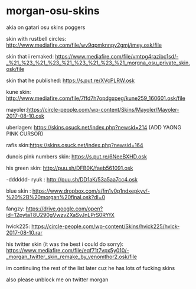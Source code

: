 # morgan-osu-skins
akia on gatari osu skins poggers

skin with rustbell circles: http://www.mediafire.com/file/wv9qpmknnpy2gmj/imey.osk/file


skin that i remaked: https://www.mediafire.com/file/vmtpg4razibc1sd/-_%21_%23_%21_%23_%21_%23_%21_%23_%21_morgna_osu_private_skin.osk/file


skin that he published: https://s.put.re/XVcPLRW.osk 


kune skin: http://www.mediafire.com/file/7ffd7h7opdgxpeg/kune259_160601.osk/file


mayoler:https://circle-people.com/wp-content/Skins/Mayoler/Mayoler-2017-08-10.osk 


uberlagen: https://skins.osuck.net/index.php?newsid=214 (ADD YAONG PINK CURSOR) 


rafis skin:https://skins.osuck.net/index.php?newsid=164


dunois pink numbers skin: https://s.put.re/6NeeBXHD.osk 


his green skin: http://puu.sh/DFB0K/faeb561091.osk


-dddddd- ryuk : http://puu.sh/DD1aK/53a5aa7cc4.osk


blue skin : https://www.dropbox.com/s/fm1v0p1ndxepkyv/-%20%2B%20morgan%20final.osk?dl=0


fangzy: https://drive.google.com/open?id=12pytaT8U290gVwzvZXaSvJnLPrS0RYfX


hvick225: https://circle-people.com/wp-content/Skins/hvick225/hvick-2017-08-10.rar


his twitter skin (it was the best i could do sorry): https://www.mediafire.com/file/eqf71t7vpx5y010/-_morgan_twitter_skin_remake_by_venomthor2.osk/file


im continuiing the rest of the list later cuz he has lots of fucking skins 

also please unblock me on twitter morgan 


